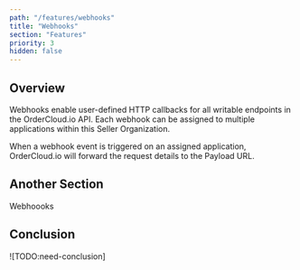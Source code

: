```yaml
---
path: "/features/webhooks"
title: "Webhooks"
section: "Features"
priority: 3
hidden: false
---
```


## Overview

Webhooks enable user-defined HTTP callbacks for all writable endpoints in the OrderCloud.io API. Each webhook can be assigned to multiple applications within this Seller Organization.

When a webhook event is triggered on an assigned application, OrderCloud.io will forward the request details to the Payload URL.

## Another Section

Webhoooks

## Conclusion

![TODO:need-conclusion]
